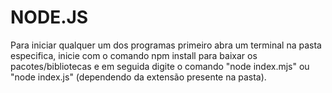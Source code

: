 # NODE.JS

Para iniciar qualquer um dos programas primeiro abra um terminal na pasta especifica, inicie com o comando npm install para baixar os pacotes/bibliotecas e em seguida digite o comando "node index.mjs" ou "node index.js" (dependendo da extensão presente na pasta).
